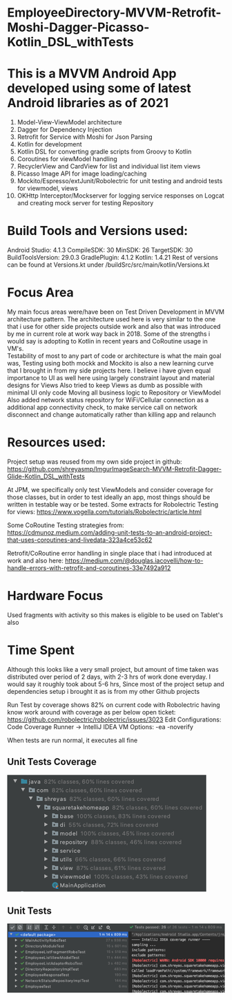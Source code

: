 # EmployeeDirectory-MVVM-Retrofit-Moshi-Dagger-Picasso-Kotlin_DSL_withTests

# This is a MVVM Android App developed using some of latest Android libraries as of 2021

1. Model-View-ViewModel architecture
2. Dagger for Dependency Injection
3. Retrofit for Service with Moshi for Json Parsing
4. Kotlin for development
5. Kotlin DSL for converting gradle scripts from Groovy to Kotlin
6. Coroutines for viewModel handling
7. RecyclerView and CardView for list and individual list item views
8. Picasso Image API for image loading/caching
9. Mockito/Espresso/extJunit/Robolectric for unit testing and android tests for viewmodel, views
10. OKHttp Interceptor/Mockserver for logging service responses on Logcat and creating mock server for testing Repository

# Build Tools and Versions used:
Android Studio: 4.1.3
CompileSDK: 30
MinSDK: 26
TargetSDK: 30
BuildToolsVersion: 29.0.3
GradlePlugin: 4.1.2
Kotlin: 1.4.21
Rest of versions can be found at Versions.kt under /buildSrc/src/main/kotlin/Versions.kt

# Focus Area
My main focus areas were/have been on Test Driven Development 
in MVVM architecture pattern. The architecture used here is very similar
to the one that i use for other side projects outside work and 
also that was introduced by me in current role at work way back in 2018.
Some of the strengths i would say is adopting to Kotlin in recent years
and CoRoutine usage in VM's.  
Testability of most to any part of code or architecture is what the main goal was,
Testing using both mockk and Mockito is also a new learning curve that I brought in
from my side projects here. I believe i have given equal importance to 
UI as well here using largely constraint layout and material designs for Views
Also tried to keep Views as dumb as possible with minimal UI only code
Moving all business logic to Repository or ViewModel
Also added network status repository for WiFi/Cellular connection as a additional app
connectivity check, to make service call on network disconnect and change automatically rather
than killing app and relaunch

# Resources used: 

Project setup was reused from my own side project in github:
https://github.com/shreyasmp/ImgurImageSearch-MVVM-Retrofit-Dagger-Glide-Kotlin_DSL_withTests

At JPM, we specifically only test ViewModels and consider coverage for those 
classes, but in order to test ideally an app, most things should be written
in testable way or be tested. Some extracts for Robolectric Testing for views:
https://www.vogella.com/tutorials/Robolectric/article.html

Some CoRoutine Testing strategies from:  
https://cdmunoz.medium.com/adding-unit-tests-to-an-android-project-that-uses-coroutines-and-livedata-323a4ce53c62

Retrofit/CoRoutine error handling in single place that i had introduced at work and also here:
https://medium.com/@douglas.iacovelli/how-to-handle-errors-with-retrofit-and-coroutines-33e7492a912

# Hardware Focus

Used fragments with activity so this makes is eligible to be used on Tablet's also

# Time Spent

Although this looks like a very small project, but amount of time taken was distributed over
period of 2 days, with 2-3 hrs of work done everyday. I would say it roughly took about 5-6 hrs, 
Since most of the project setup and dependencies setup i brought it as is from my other Github projects

Run Test by coverage shows 82% on current code with Robolectric having know work around with coverage as per below open ticket:
https://github.com/robolectric/robolectric/issues/3023
Edit Configurations: 
Code Coverage Runner -> IntelliJ IDEA
VM Options: -ea -noverify

When tests are run normal, it executes all fine


## Unit Tests Coverage

![alt text](https://github.com/shreyasmp/EmployeeDirectory-MVVM-Retrofit-Moshi-Dagger-Picasso-Kotlin_DSL_withTests/blob/develop/Screen%20Shot%202021-04-22%20at%201.10.32%20AM.png "Unit Tests Coverage")

## Unit Tests

![alt text](https://github.com/shreyasmp/EmployeeDirectory-MVVM-Retrofit-Moshi-Dagger-Picasso-Kotlin_DSL_withTests/blob/develop/Screen%20Shot%202021-04-22%20at%201.10.55%20AM.png "Unit Tests")









